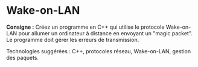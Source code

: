 # Wake-on-LAN

**Consigne :**
Créez un programme en C++ qui utilise le protocole Wake-on-LAN pour allumer un ordinateur à distance en envoyant un "magic packet". Le programme doit gérer les erreurs de transmission.

Technologies suggérées : C++, protocoles réseau, Wake-on-LAN, gestion des paquets.
